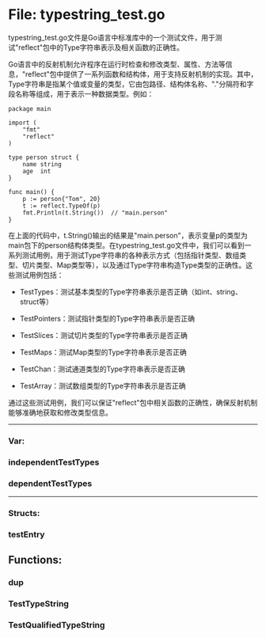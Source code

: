 # File: typestring_test.go

typestring_test.go文件是Go语言中标准库中的一个测试文件，用于测试"reflect"包中的Type字符串表示及相关函数的正确性。

Go语言中的反射机制允许程序在运行时检查和修改类型、属性、方法等信息，"reflect"包中提供了一系列函数和结构体，用于支持反射机制的实现。其中，Type字符串是指某个值或变量的类型，它由包路径、结构体名称、"."分隔符和字段名称等组成，用于表示一种数据类型。例如：

```
package main

import (
    "fmt"
    "reflect"
)

type person struct {
    name string
    age  int
}

func main() {
    p := person{"Tom", 20}
    t := reflect.TypeOf(p)
    fmt.Println(t.String())  // "main.person"
}
```

在上面的代码中，t.String()输出的结果是"main.person"，表示变量p的类型为main包下的person结构体类型。在typestring_test.go文件中，我们可以看到一系列测试用例，用于测试Type字符串的各种表示方式（包括指针类型、数组类型、切片类型、Map类型等），以及通过Type字符串构造Type类型的正确性。这些测试用例包括：

- TestTypes：测试基本类型的Type字符串表示是否正确（如int、string、struct等）

- TestPointers：测试指针类型的Type字符串表示是否正确

- TestSlices：测试切片类型的Type字符串表示是否正确

- TestMaps：测试Map类型的Type字符串表示是否正确

- TestChan：测试通道类型的Type字符串表示是否正确

- TestArray：测试数组类型的Type字符串表示是否正确

通过这些测试用例，我们可以保证"reflect"包中相关函数的正确性，确保反射机制能够准确地获取和修改类型信息。




---

### Var:

### independentTestTypes





### dependentTestTypes








---

### Structs:

### testEntry





## Functions:

### dup





### TestTypeString





### TestQualifiedTypeString





